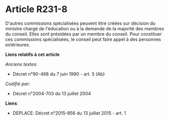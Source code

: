 # Article R231-8

D'autres commissions spécialisées peuvent être créées sur décision du ministre chargé de l'éducation ou à la demande de la
majorité des membres du conseil. Elles sont présidées par un membre du conseil. Pour constituer ces commissions spécialisées,
le conseil peut faire appel à des personnes extérieures.

**Liens relatifs à cet article**

_Anciens textes_:

  - Décret n°90-468 du 7 juin 1990 - art. 5 (Ab)

_Codifié par_:

  - Décret n°2004-703 du 13 juillet 2004

**Liens**:

  - DEPLACE: Décret n°2015-856 du 13 juillet 2015 - art. 1
